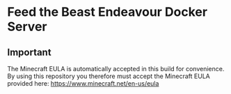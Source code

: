 # Feed the Beast Endeavour Docker Server

## Important
The Minecraft EULA is automatically accepted in this build for convenience. By using this repository you therefore must accept the Minecraft EULA provided here: https://www.minecraft.net/en-us/eula
